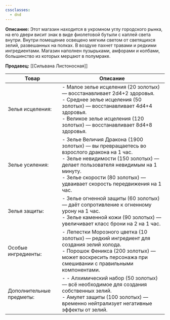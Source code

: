 ```yaml
---
cssclasses:
  - dnd
---
```


**Описание:** Этот магазин находится в укромном углу городского рынка, на его двери висит знак в виде фиолетовой бутыли с каплей света внутри. Внутри помещение освещено мягким светом от светящихся зелий, развешанных на полках. В воздухе пахнет травами и редкими ингредиентами. Магазин наполнен пузырьками, амфорами и колбами, большинство из которых мерцают в полумраке.

**Продавец:**  [[Сильвана Листоносная]]


| Товар                    | Описание                                                                                                                                                                                                                                                |
| ------------------------ | ------------------------------------------------------------------------------------------------------------------------------------------------------------------------------------------------------------------------------------------------------- |
| Зелья исцеления:         | - Малое зелье исцеления (20 золотых) — восстанавливает 2d4+2 здоровья.<br>- Среднее зелье исцеления (50 золотых) — восстанавливает 4d4+4 здоровья.<br>- Великое зелье исцеления (120 золотых) — восстанавливает 8d4+8 здоровья.                         |
| Зелье усиления:          | - Зелье Величия Дракона (1900 золотых) — вы превращаетесь во взрослого дракона на 1 час.<br>- Зелье невидимости (150 золотых) — делает пользователя невидимым на 1 минуту.<br>- Зелье скорости (80 золотых) — удваивает скорость передвижения на 1 час. |
| Зелья защиты:            | - Зелье огненной защиты (60 золотых) — даёт сопротивление к огненному урону на 1 час.<br>- Зелье каменной кожи (90 золотых) — увеличивает класс брони на 2 на 1 час.                                                                                    |
| Особые ингредиенты:      | - Лепестки Морозного цветка (10 золотых) — редкий ингредиент для создания зелий холода.<br>- Порошок Феникса (200 золотых) — может воскресить персонажа при смешивании с правильными компонентами.                                                      |
| Дополнительные предметы: | - - Алхимический набор (50 золотых) — всё необходимое для создания собственных зелий.<br>    - Амулет защиты (100 золотых) — временно нейтрализует негативные эффекты от зелий.                                                                         |
